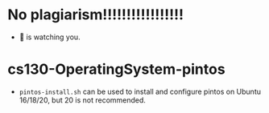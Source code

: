 # No plagiarism!!!!!!!!!!!!!!!!!
* :evergreen_tree: is watching you.
# cs130-OperatingSystem-pintos
* `pintos-install.sh` can be used to install and configure pintos on Ubuntu 16/18/20, but 20 is not recommended.
